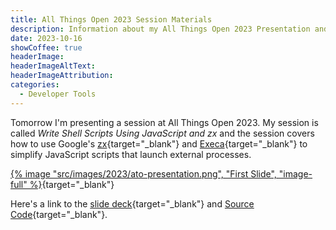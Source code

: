 ```yaml
---
title: All Things Open 2023 Session Materials
description: Information about my All Things Open 2023 Presentation and link to the presentation deck.
date: 2023-10-16
showCoffee: true
headerImage: 
headerImageAltText: 
headerImageAttribution: 
categories:
  - Developer Tools
---
```


Tomorrow I'm presenting a session at All Things Open 2023. My session is called *Write Shell Scripts Using JavaScript and zx* and the session covers how to use Google's [zx](https://github.com/google/zx){target="_blank"} and [Execa](https://www.npmjs.com/package/execa){target="_blank"} to simplify JavaScript scripts that launch external processes.

[{% image "src/images/2023/ato-presentation.png", "First Slide", "image-full" %}](/files/2023-ato-shell-scripts-javascript.pptx){target="_blank"}

Here's a link to the [slide deck](/files/2023-ato-shell-scripts-javascript.pptx){target="_blank"} and [Source Code](https://bit.ly/ato23-shell-scripts){target="_blank"}.